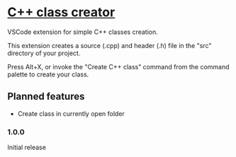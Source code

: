 # [C++ class creator](https://github.com/birgersp/vscode-cpp-class-creator.git)

VSCode extension for simple C++ classes creation.

This extension creates a source (.cpp) and header (.h) file in the "src" directory of your project.

Press Alt+X, or invoke the "Create C++ class" command from the command palette to create your class.

## Planned features

- Create class in currently open folder

### 1.0.0

Initial release
